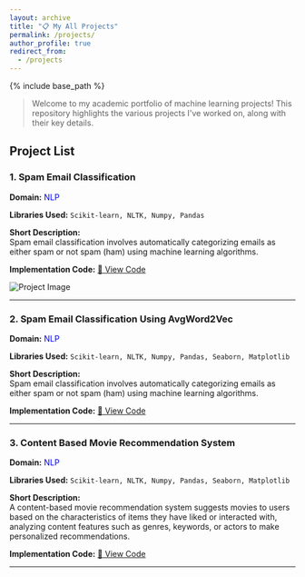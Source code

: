 ```yaml
---
layout: archive
title: "📋 My All Projects"
permalink: /projects/
author_profile: true
redirect_from:
  - /projects
---
```


{% include base_path %}

> Welcome to my academic portfolio of machine learning projects! This repository highlights the various projects I've worked on, along with their key details.

## Project List

### 1. Spam Email Classification

**Domain:** <span style="color:blue">NLP</span> 

**Libraries Used:** ```Scikit-learn, NLTK, Numpy, Pandas```

**Short Description:**  
Spam email classification involves automatically categorizing emails as either spam or not spam (ham) using machine learning algorithms.

**Implementation Code:** [🤖 View Code](https://github.com/alaminbhuyan/Spam-Email-Detection)

![Project Image](https://alaminbhuyan.github.io/images/alamin.jpg)

---

### 2. Spam Email Classification Using AvgWord2Vec

**Domain:** <span style="color:blue">NLP</span> 

**Libraries Used:** ```Scikit-learn, NLTK, Numpy, Pandas, Seaborn, Matplotlib```

**Short Description:**  
Spam email classification involves automatically categorizing emails as either spam or not spam (ham) using machine learning algorithms.

**Implementation Code:** [🤖 View Code](https://github.com/alaminbhuyan/Email-Classification)

---

### 3. Content Based Movie Recommendation System

**Domain:** <span style="color:blue">NLP</span> 

**Libraries Used:** ```Scikit-learn, NLTK, Numpy, Pandas, Seaborn, Matplotlib```

**Short Description:**  
A content-based movie recommendation system suggests movies to users based on the characteristics of items they have liked or interacted with, analyzing content features such as genres, keywords, or actors to make personalized recommendations.

**Implementation Code:** [🤖 View Code](https://github.com/alaminbhuyan/Content-Based-Movie-Recommendation-System)

---


